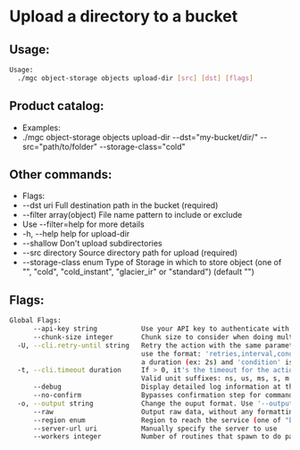 # Upload a directory to a bucket

## Usage:
```bash
Usage:
  ./mgc object-storage objects upload-dir [src] [dst] [flags]
```

## Product catalog:
- Examples:
- ./mgc object-storage objects upload-dir --dst="my-bucket/dir/" --src="path/to/folder" --storage-class="cold"

## Other commands:
- Flags:
- --dst uri                Full destination path in the bucket (required)
- --filter array(object)   File name pattern to include or exclude
- Use --filter=help for more details
- -h, --help                   help for upload-dir
- --shallow                Don't upload subdirectories
- --src directory          Source directory path for upload (required)
- --storage-class enum     Type of Storage in which to store object (one of "", "cold", "cold_instant", "glacier_ir" or "standard") (default "")

## Flags:
```bash
Global Flags:
      --api-key string           Use your API key to authenticate with the API
      --chunk-size integer       Chunk size to consider when doing multipart requests. Specified in Mb (range: 8 - 5120) (default 8)
  -U, --cli.retry-until string   Retry the action with the same parameters until the given condition is met. The flag parameters
                                 use the format: 'retries,interval,condition', where 'retries' is a positive integer, 'interval' is
                                 a duration (ex: 2s) and 'condition' is a 'engine=value' pair such as "jsonpath=expression"
  -t, --cli.timeout duration     If > 0, it's the timeout for the action execution. It's specified as numbers and unit suffix.
                                 Valid unit suffixes: ns, us, ms, s, m and h. Examples: 300ms, 1m30s
      --debug                    Display detailed log information at the debug level
      --no-confirm               Bypasses confirmation step for commands that ask a confirmation from the user
  -o, --output string            Change the ouput format. Use '--output=help' to know more details. (default "yaml")
      --raw                      Output raw data, without any formatting or coloring
      --region enum              Region to reach the service (one of "br-mgl1", "br-ne1" or "br-se1") (default "br-se1")
      --server-url uri           Manually specify the server to use
      --workers integer          Number of routines that spawn to do parallel operations within object_storage (min: 1) (default 5)
```

